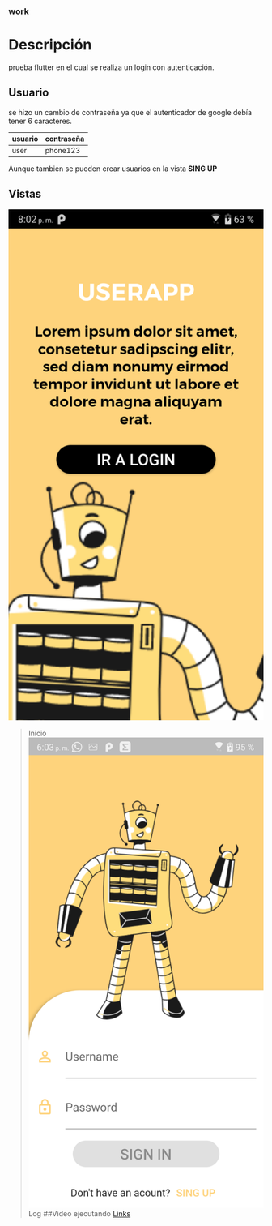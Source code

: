 ### work

# Descripción

prueba flutter en el cual se realiza un login con autenticación. 

## Usuario
se hizo un cambio de contraseña ya que el autenticador de google debía tener 6 caracteres.

usuario  | contraseña
------------- | -------------
user  | phone123

Aunque tambien se pueden crear usuarios en la vista **SING UP**

## Vistas

![](https://github.com/skaad102/work/blob/master/work/capImg/Screenshot_20210419-200212845.png?raw=true)
> Inicio
![](https://github.com/skaad102/work/blob/master/work/capImg/Screenshot_20210423-180343112.png?raw=true)
> Log
##Video ejecutando
[Links](https://youtu.be/SSYeeglNwik)
